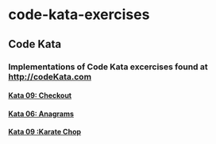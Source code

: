 # code-kata-exercises
<h2>Code Kata</h2>
<h3>Implementations of Code Kata excercises found at <a href="http://codekata.com/">http://codeKata.com</h3>

<h4><a href="http://codekata.com/kata/kata09-back-to-the-checkout/">Kata 09: Checkout </a></h4>
<h4><a href="http://codekata.com/kata/kata06-anagrams//">Kata 06: Anagrams </a></h4>
<h4><a href="http://codekata.com/kata/kata02-karate-chop/">Kata 09 :Karate Chop </a></h4>
